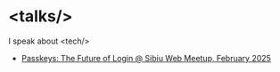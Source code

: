 # &lt;talks/>

I speak about &lt;tech/>

- [Passkeys: The Future of Login @ Sibiu Web Meetup, February 2025](./sibiu-web-meetup/)